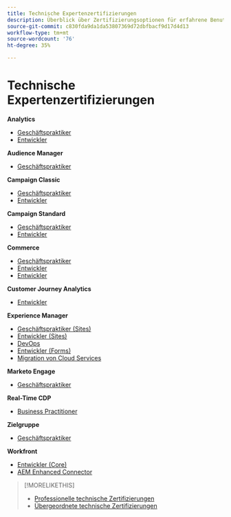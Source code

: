 ```yaml
---
title: Technische Expertenzertifizierungen
description: Überblick über Zertifizierungsoptionen für erfahrene Benutzer
source-git-commit: c830fda9da1da53807369d72dbfbacf9d17d4d13
workflow-type: tm+mt
source-wordcount: '76'
ht-degree: 35%

---
```


# Technische Expertenzertifizierungen

**Analytics**

* [Geschäftspraktiker](/help/certifications/aa/aa-e-business.md) <!--AD0-E208-->
* [Entwickler](/help/certifications/aa/aa-e-developer.md) <!--AD0-E209-->

**Audience Manager**

* [Geschäftspraktiker](/help/certifications/aam/aam-e-business.md) <!--AD0-E457-->

**Campaign Classic**

* [Geschäftspraktiker](/help/certifications/acc/acc-e-business.md) <!--AD0-E327-->
* [Entwickler](/help/certifications/acc/acc-e-developer.md) <!--AD0-E330-->

**Campaign Standard**

* [Geschäftspraktiker](/help/certifications/acs/acs-e-business.md) <!--AD0-E307-->
* [Entwickler](/help/certifications/acs/acs-e-developer.md) <!--AD0-E306-->

**Commerce**

* [Geschäftspraktiker](/help/certifications/ac/ac-e-business.md) <!--AD0-E708-->
* [Entwickler](/help/certifications/ac/ac-e-developer.md) <!--AD0-E716-->
* [Entwickler](/help/certifications/ac/ac-e-fedeveloper.md) <!--AD0-E710-->

**Customer Journey Analytics**

* [Entwickler](/help/certifications/acja/acja-e-developer.md) <!--AD0-E604-->

**Experience Manager**

* [Geschäftspraktiker (Sites)](/help/certifications/aem/aem-sites-e-business.md) <!--AD0-E121-->
* [Entwickler (Sites)](/help/certifications/aem/aem-sites-e-developer.md) <!--AD0-E134-->
* [DevOps](/help/certifications/aem/aem-devops-e-engineer.md) <!--AD0-E124-->
* [Entwickler (Forms)](/help/certifications/aem/aem-forms-e-developer.md) <!--AD0-E125-->
* [Migration von Cloud Services](/help/certifications/aem/aem-cs-e-migration.md) <!--AD0-E136-->

**Marketo Engage**

* [Geschäftspraktiker](/help/certifications/ame/ame-e-business.md) <!--AD0-E559-->

**Real-Time CDP**

* [Business Practitioner](/help/certifications/rtcdp/rtcdp-p-business.md) <!--AD0-E602-->

**Zielgruppe**

* [Geschäftspraktiker](/help/certifications/at/at-e-business.md) <!--AD0-E406-->

**Workfront**

* [Entwickler (Core)](/help/certifications/aw/aw-core-e-developer.md) <!--AD0-E904-->
* [AEM Enhanced Connector](/help/certifications/aw/aw-aem-e-connector.md) <!--AD0-E906-->

>[!MORELIKETHIS]
>
>* [Professionelle technische Zertifizierungen](professional.md)
>* [Übergeordnete technische Zertifizierungen](master.md)

